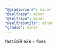 ```yaml
---
"@gradio/core": minor
"@self/app": minor
"@self/spa": minor
"@self/tootils": minor
"gradio": minor
---
```


feat:SSR e2e + fixes
